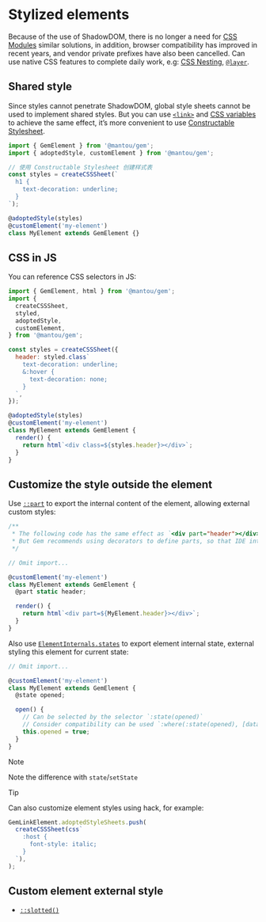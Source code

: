 # Stylized elements

Because of the use of ShadowDOM, there is no longer a need for [CSS Modules](https://css-tricks.com/css-modules-part-3-react/) similar solutions, in addition, browser compatibility has improved in recent years, and vendor private prefixes have also been cancelled. Can use native CSS features to complete daily work, e.g: [CSS Nesting](https://drafts.csswg.org/css-nesting-1/), [`@layer`](https://developer.mozilla.org/en-US/docs/Web/CSS/@layer).

## Shared style

Since styles cannot penetrate ShadowDOM, global style sheets cannot be used to implement shared styles. But you can use [`<link>`](https://developer.mozilla.org/en-US/docs/Web/HTML/Element/link) and [CSS variables](https://developer.mozilla.org/en-US/docs/Web/CSS/--*) to achieve the same effect, it’s more convenient to use [Constructable Stylesheet](https://wicg.github.io/construct-stylesheets/).

```js 11
import { GemElement } from '@mantou/gem';
import { adoptedStyle, customElement } from '@mantou/gem';

// 使用 Constructable Stylesheet 创建样式表
const styles = createCSSSheet(`
  h1 {
    text-decoration: underline;
  }
`);

@adoptedStyle(styles)
@customElement('my-element')
class MyElement extends GemElement {}
```

## CSS in JS

You can reference CSS selectors in JS:

```js 17
import { GemElement, html } from '@mantou/gem';
import {
  createCSSSheet,
  styled,
  adoptedStyle,
  customElement,
} from '@mantou/gem';

const styles = createCSSSheet({
  header: styled.class`
    text-decoration: underline;
    &:hover {
      text-decoration: none;
    }
  `,
});

@adoptedStyle(styles)
@customElement('my-element')
class MyElement extends GemElement {
  render() {
    return html`<div class=${styles.header}></div>`;
  }
}
```

## Customize the style outside the element

Use [`::part`](https://drafts.csswg.org/css-shadow-parts-1/#part) to export the internal content of the element, allowing external custom styles:

```js 13
/**
 * The following code has the same effect as `<div part="header"></div>`,
 * But Gem recommends using decorators to define parts, so that IDE integration can be done well in the future
 */

// Omit import...

@customElement('my-element')
class MyElement extends GemElement {
  @part static header;

  render() {
    return html`<div part=${MyElement.header}></div>`;
  }
}
```

Also use [`ElementInternals.states`](https://developer.mozilla.org/en-US/docs/Web/API/ElementInternals/states) to export element internal state, external styling this element for current state:

```js
// Omit import...

@customElement('my-element')
class MyElement extends GemElement {
  @state opened;

  open() {
    // Can be selected by the selector `:state(opened)`
    // Consider compatibility can be used `:where(:state(opened), [data-opened])`
    this.opened = true;
  }
}
```

> [!NOTE]
> Note the difference with `state`/`setState`

> [!TIP]
> Can also customize element styles using hack, for example:
>
> ```js
> GemLinkElement.adoptedStyleSheets.push(
>   createCSSSheet(css`
>     :host {
>       font-style: italic;
>     }
>   `),
> );
> ```

## Custom element external style

- [`::slotted()`](https://developer.mozilla.org/en-US/docs/Web/CSS/::slotted)
